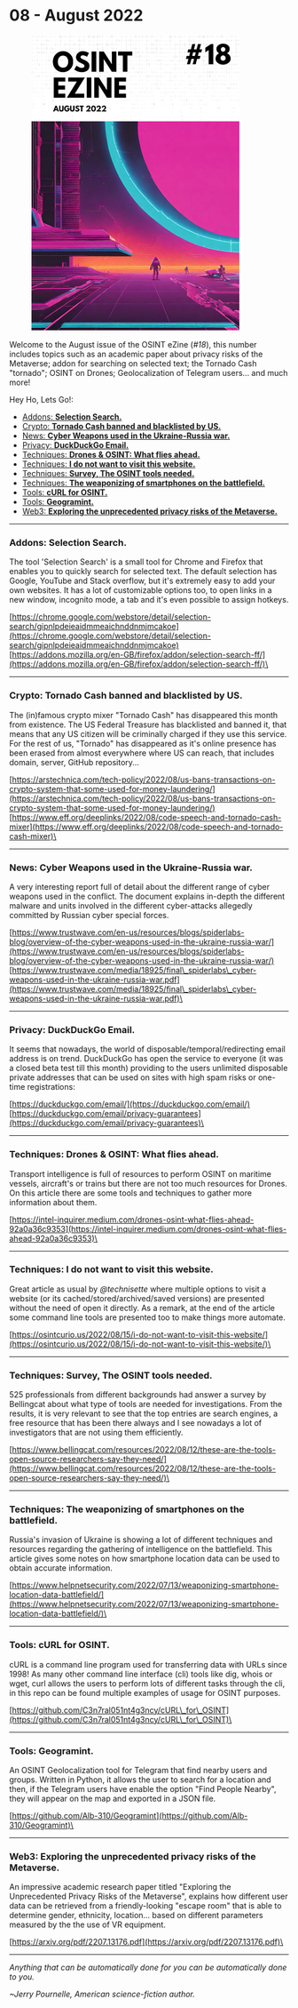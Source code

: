 # 08 - August 2022

<figure><img src="../../.gitbook/assets/OSINT_eZine-202208.png" alt="" width="375"><figcaption></figcaption></figure>

Welcome to the August issue of the OSINT eZine (_#18_), this number includes topics such as an academic paper about privacy risks of the Metaverse; addon for searching on selected text; the Tornado Cash "tornado"; OSINT on Drones; Geolocalization of Telegram users... and much more!

Hey Ho, Lets Go!:

* [Addons: **Selection Search.**](08-august-2022.md#addons-selection-search)
* [Crypto: **Tornado Cash banned and blacklisted by US.**](08-august-2022.md#crypto-tornado-cash-banned-and-blacklisted-by-us)
* [News: **Cyber Weapons used in the Ukraine-Russia war.**](08-august-2022.md#news-cyber-weapons-used-in-the-ukraine-russia-war)
* [Privacy: **DuckDuckGo Email.**](08-august-2022.md#privacy-duckduckgo-email)
* [Techniques: **Drones & OSINT: What flies ahead.**](08-august-2022.md#techniques-drones-and-osint-what-flies-ahead)
* [Techniques: **I do not want to visit this website.**](08-august-2022.md#techniques-i-do-not-want-to-visit-this-website)
* [Techniques: **Survey, The OSINT tools needed.**](08-august-2022.md#techniques-survey-the-osint-tools-needed)
* [Techniques: **The weaponizing of smartphones on the battlefield.**](08-august-2022.md#techniques-the-weaponizing-of-smartphones-on-the-battlefield)
* [Tools: **cURL for OSINT.**](08-august-2022.md#tools-curl-for-osint)
* [Tools: **Geogramint.**](08-august-2022.md#tools-geogramint)
* [Web3: **Exploring the unprecedented privacy risks of the Metaverse.**](08-august-2022.md#web3-exploring-the-unprecedented-privacy-risks-of-the-metaverse)

***

### Addons: Selection Search.

The tool 'Selection Search' is a small tool for Chrome and Firefox that enables you to quickly search for selected text. The default selection has Google, YouTube and Stack overflow, but it's extremely easy to add your own websites. It has a lot of customizable options too, to open links in a new window, incognito mode, a tab and it's even possible to assign hotkeys.

[https://chrome.google.com/webstore/detail/selection-search/gipnlpdeieaidmmeaichnddnmjmcakoe](https://chrome.google.com/webstore/detail/selection-search/gipnlpdeieaidmmeaichnddnmjmcakoe) [https://addons.mozilla.org/en-GB/firefox/addon/selection-search-ff/](https://addons.mozilla.org/en-GB/firefox/addon/selection-search-ff/)\


***

### Crypto: Tornado Cash banned and blacklisted by US.

The (in)famous crypto mixer "Tornado Cash" has disappeared this month from existence. The US Federal Treasure has blacklisted and banned it, that means that any US citizen will be criminally charged if they use this service. For the rest of us, "Tornado" has disappeared as it's online presence has been erased from almost everywhere where US can reach, that includes domain, server, GitHub repository...

[https://arstechnica.com/tech-policy/2022/08/us-bans-transactions-on-crypto-system-that-some-used-for-money-laundering/](https://arstechnica.com/tech-policy/2022/08/us-bans-transactions-on-crypto-system-that-some-used-for-money-laundering/) [https://www.eff.org/deeplinks/2022/08/code-speech-and-tornado-cash-mixer](https://www.eff.org/deeplinks/2022/08/code-speech-and-tornado-cash-mixer)\


***

### News: Cyber Weapons used in the Ukraine-Russia war.

A very interesting report full of detail about the different range of cyber weapons used in the conflict. The document explains in-depth the different malware and units involved in the different cyber-attacks allegedly committed by Russian cyber special forces.

[https://www.trustwave.com/en-us/resources/blogs/spiderlabs-blog/overview-of-the-cyber-weapons-used-in-the-ukraine-russia-war/](https://www.trustwave.com/en-us/resources/blogs/spiderlabs-blog/overview-of-the-cyber-weapons-used-in-the-ukraine-russia-war/) [https://www.trustwave.com/media/18925/final\_spiderlabs\_cyber-weapons-used-in-the-ukraine-russia-war.pdf](https://www.trustwave.com/media/18925/final\_spiderlabs\_cyber-weapons-used-in-the-ukraine-russia-war.pdf)\


***

### Privacy: DuckDuckGo Email.

It seems that nowadays, the world of disposable/temporal/redirecting email address is on trend. DuckDuckGo has open the service to everyone (it was a closed beta test till this month) providing to the users unlimited disposable private addresses that can be used on sites with high spam risks or one-time registrations:

[https://duckduckgo.com/email/](https://duckduckgo.com/email/) [https://duckduckgo.com/email/privacy-guarantees](https://duckduckgo.com/email/privacy-guarantees)\


***

### Techniques: Drones & OSINT: What flies ahead.

Transport intelligence is full of resources to perform OSINT on maritime vessels, aircraft's or trains but there are not too much resources for Drones. On this article there are some tools and techniques to gather more information about them.

[https://intel-inquirer.medium.com/drones-osint-what-flies-ahead-92a0a36c9353](https://intel-inquirer.medium.com/drones-osint-what-flies-ahead-92a0a36c9353)\


***

### Techniques: I do not want to visit this website.

Great article as usual by _@technisette_ where multiple options to visit a website (or its cached/stored/archived/saved versions) are presented without the need of open it directly. As a remark, at the end of the article some command line tools are presented too to make things more automate.

[https://osintcurio.us/2022/08/15/i-do-not-want-to-visit-this-website/](https://osintcurio.us/2022/08/15/i-do-not-want-to-visit-this-website/)\


***

### Techniques: Survey, The OSINT tools needed.

525 professionals from different backgrounds had answer a survey by Bellingcat about what type of tools are needed for investigations. From the results, it is very relevant to see that the top entries are search engines, a free resource that has been there always and I see nowadays a lot of investigators that are not using them efficiently.

[https://www.bellingcat.com/resources/2022/08/12/these-are-the-tools-open-source-researchers-say-they-need/](https://www.bellingcat.com/resources/2022/08/12/these-are-the-tools-open-source-researchers-say-they-need/)\


***

### Techniques: The weaponizing of smartphones on the battlefield.

Russia's invasion of Ukraine is showing a lot of different techniques and resources regarding the gathering of intelligence on the battlefield. This article gives some notes on how smartphone location data can be used to obtain accurate information.

[https://www.helpnetsecurity.com/2022/07/13/weaponizing-smartphone-location-data-battlefield/](https://www.helpnetsecurity.com/2022/07/13/weaponizing-smartphone-location-data-battlefield/)\


***

### Tools: cURL for OSINT.

cURL is a command line program used for transferring data with URLs since 1998! As many other command line interface (cli) tools like dig, whois or wget, curl allows the users to perform lots of different tasks through the cli, in this repo can be found multiple examples of usage for OSINT purposes.

[https://github.com/C3n7ral051nt4g3ncy/cURL\_for\_OSINT](https://github.com/C3n7ral051nt4g3ncy/cURL\_for\_OSINT)\


***

### Tools: Geogramint.

An OSINT Geolocalization tool for Telegram that find nearby users and groups. Written in Python, it allows the user to search for a location and then, if the Telegram users have enable the option "Find People Nearby", they will appear on the map and exported in a JSON file.

[https://github.com/Alb-310/Geogramint](https://github.com/Alb-310/Geogramint)\


***

### Web3: Exploring the unprecedented privacy risks of the Metaverse.

An impressive academic research paper titled "Exploring the Unprecedented Privacy Risks of the Metaverse", explains how different user data can be retrieved from a friendly-looking "escape room" that is able to determine gender, ethnicity, location... based on different parameters measured by the the use of VR equipment.

[https://arxiv.org/pdf/2207.13176.pdf](https://arxiv.org/pdf/2207.13176.pdf)\


***

_Anything that can be automatically done for you can be automatically done to you._

_\~Jerry Pournelle, American science-fiction author._
